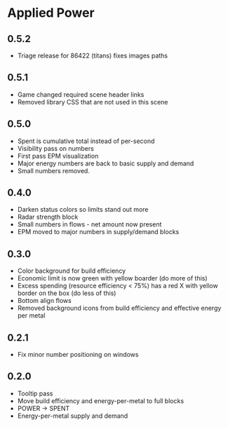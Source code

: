 # Applied Power

## 0.5.2

- Triage release for 86422 (titans) fixes images paths

## 0.5.1

- Game changed required scene header links
- Removed library CSS that are not used in this scene

## 0.5.0

- Spent is cumulative total instead of per-second
- Visibility pass on numbers
- First pass EPM visualization
- Major energy numbers are back to basic supply and demand
- Small numbers removed.

## 0.4.0

- Darken status colors so limits stand out more
- Radar strength block
- Small numbers in flows - net amount now present
- EPM moved to major numbers in supply/demand blocks

## 0.3.0

- Color background for build efficiency
- Economic limit is now green with yellow boarder (do more of this)
- Excess spending (resource efficiency < 75%) has a red X with yellow border on the box (do less of this)
- Bottom align flows
- Removed background icons from build efficiency and effective energy per metal

## 0.2.1

- Fix minor number positioning on windows

## 0.2.0

- Tooltip pass
- Move build efficiency and energy-per-metal to full blocks
- POWER -> SPENT
- Energy-per-metal supply and demand

